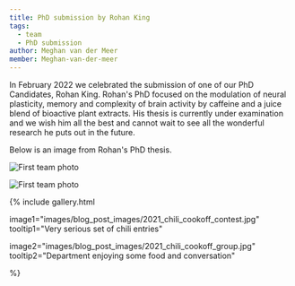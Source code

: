 ```yaml
---
title: PhD submission by Rohan King
tags: 
  - team
  - PhD submission
author: Meghan van der Meer
member: Meghan-van-der-meer
---
```


In February 2022 we celebrated the submission of one of our PhD Candidates, Rohan King. Rohan's PhD focused on the modulation of neural plasticity, memory and complexity of brain activity by caffeine and a juice blend of bioactive plant extracts. His thesis is currently under examination and we wish him all the best and cannot wait to see all the wonderful research he puts out in the future. 

Below is an image from Rohan's PhD thesis.

![First team photo](/images/blog_post_images/2021_chili_cookoff_sophie.jpg "Sophie wins best chili!")


![First team photo](/images/blog_post_images/2021_chili_cookoff_julia.jpg "Julia wins for best graduate student talk!")

{%
  include gallery.html

  image1="images/blog_post_images/2021_chili_cookoff_contest.jpg"
  tooltip1="Very serious set of chili entries"

  image2="images/blog_post_images/2021_chili_cookoff_group.jpg"
  tooltip2="Department enjoying some food and conversation"
 


%}
